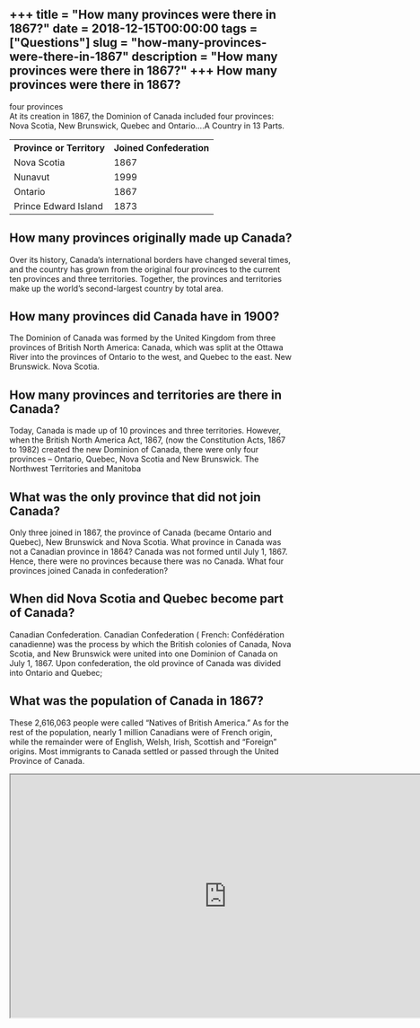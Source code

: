 +++
title = "How many provinces were there in 1867?"
date = 2018-12-15T00:00:00
tags = ["Questions"]
slug = "how-many-provinces-were-there-in-1867"
description = "How many provinces were there in 1867?"
+++
How many provinces were there in 1867?
--------------------------------------

four provinces  
At its creation in 1867, the Dominion of Canada included four provinces: Nova Scotia, New Brunswick, Quebec and Ontario….A Country in 13 Parts.

<table><tr><th>Province or Territory</th><th>Joined Confederation</th></tr><tr><td>Nova Scotia</td><td>1867</td></tr><tr><td>Nunavut</td><td>1999</td></tr><tr><td>Ontario</td><td>1867</td></tr><tr><td>Prince Edward Island</td><td>1873</td></tr></table>

How many provinces originally made up Canada?
---------------------------------------------

Over its history, Canada’s international borders have changed several times, and the country has grown from the original four provinces to the current ten provinces and three territories. Together, the provinces and territories make up the world’s second-largest country by total area.

How many provinces did Canada have in 1900?
-------------------------------------------

The Dominion of Canada was formed by the United Kingdom from three provinces of British North America: Canada, which was split at the Ottawa River into the provinces of Ontario to the west, and Quebec to the east. New Brunswick. Nova Scotia.

How many provinces and territories are there in Canada?
-------------------------------------------------------

Today, Canada is made up of 10 provinces and three territories. However, when the British North America Act, 1867, (now the Constitution Acts, 1867 to 1982) created the new Dominion of Canada, there were only four provinces – Ontario, Quebec, Nova Scotia and New Brunswick. The Northwest Territories and Manitoba

What was the only province that did not join Canada?
----------------------------------------------------

Only three joined in 1867, the province of Canada (became Ontario and Quebec), New Brunswick and Nova Scotia. What province in Canada was not a Canadian province in 1864? Canada was not formed until July 1, 1867. Hence, there were no provinces because there was no Canada. What four provinces joined Canada in confederation?

When did Nova Scotia and Quebec become part of Canada?
------------------------------------------------------

Canadian Confederation. Canadian Confederation ( French: Confédération canadienne) was the process by which the British colonies of Canada, Nova Scotia, and New Brunswick were united into one Dominion of Canada on July 1, 1867. Upon confederation, the old province of Canada was divided into Ontario and Quebec;

What was the population of Canada in 1867?
------------------------------------------

These 2,616,063 people were called “Natives of British America.” As for the rest of the population, nearly 1 million Canadians were of French origin, while the remainder were of English, Welsh, Irish, Scottish and “Foreign” origins. Most immigrants to Canada settled or passed through the United Province of Canada.

<iframe allow="accelerometer; autoplay; clipboard-write; encrypted-media; gyroscope; picture-in-picture" allowfullscreen="" class="__youtube_prefs__  epyt-is-override  no-lazyload" data-no-lazy="1" data-origheight="433" data-origwidth="770" data-skipgform_ajax_framebjll="" height="433" id="_ytid_50369" loading="lazy" src="https://www.youtube.com/embed/2gh_r2IS5pc?enablejsapi=1&autoplay=0&cc_load_policy=0&cc_lang_pref=&iv_load_policy=1&loop=0&modestbranding=0&rel=1&fs=1&playsinline=0&autohide=2&theme=dark&color=red&controls=1&" title="YouTube player" width="770"></iframe>